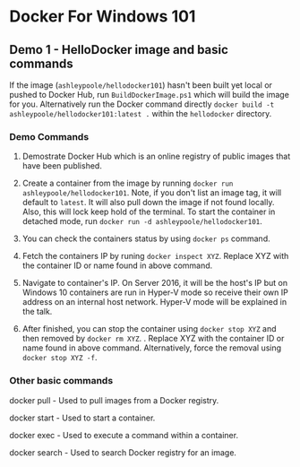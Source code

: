 # Docker For Windows 101

## Demo 1 - HelloDocker image and basic commands

If the image (`ashleypoole/hellodocker101`) hasn't been built yet local or pushed to Docker Hub, run `BuildDockerImage.ps1` which will build the image for you. Alternatively run the Docker command directly `docker build -t ashleypoole/hellodocker101:latest .` within the `hellodocker` directory.

### Demo Commands

1) Demostrate Docker Hub which is an online registry of public images that have been published.

2) Create a container from the image by running `docker run ashleypoole/hellodocker101`.
Note, if you don't list an image tag, it will default to `latest`. It will also pull down the image if not found locally.
Also, this will lock keep hold of the terminal. To start the container in detached mode, run `docker run -d ashleypoole/hellodocker101`.

3) You can check the containers status by using `docker ps` command.

4) Fetch the containers IP by runing `docker inspect XYZ`. Replace XYZ with the container ID or name found in above command.

5) Navigate to container's IP. On Server 2016, it will be the host's IP but on Windows 10 containers are run in Hyper-V mode so receive their own IP address on an internal host network. Hyper-V mode will be explained in the talk.

6) After finished, you can stop the container using `docker stop XYZ` and then removed by `docker rm XYZ`. . Replace XYZ with the container ID or name found in above command. Alternatively, force the removal using `docker stop XYZ -f`.

### Other basic commands
docker pull - Used to pull images from a Docker registry.

docker start - Used to start a container.

docker exec - Used to execute a command within a container.

docker search - Used to search Docker registry for an image.